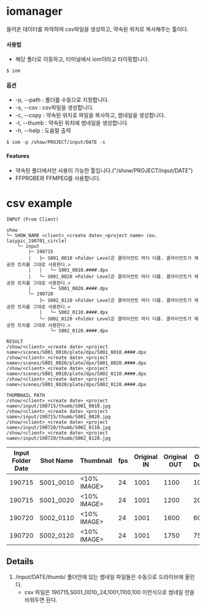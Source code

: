 # iomanager
들어온 데이터를 파악하여 csv파일을 생성하고, 약속된 위치로 복사해주는 툴이다.

#### 사용법
- 해당 폴더로 이동하고, 터미널에서 iom이라고 타이핑합니다.
```
$ iom
```

#### 옵션
- -p, --path : 폴더를 수동으로 지정합니다.
- -s, --csv : csv파일을 생성합니다.
- -c, --copy : 약속된 위치로 파일을 복사하고, 썸네일을 생성합니다.
- -t, --thumb : 약속된 위치에 썸네일을 생성합니다.
- -h, --help : 도움말 출력
```
$ iom -p /show/PROJECT/input/DATE -s
```

#### Features
- 약속된 폴더에서만 사용이 가능한 툴입니다.("/show/PROJECT/input/DATE")
- FFPROBE와 FFMPEG를 사용합니다.

# csv example

```
INPUT (From Client)

show
└─ SHOW_NAME <client>_<create date>_<project name> (ex. lazypic_190701_circle)
    └─ input
        ├─ 190715
        |   ├─ S001_0010 <Folder Level은 클라이언트 마다 다름. 클라이언트가 제공한 트리를 그대로 사용한다.>
        |   |   └─ S001_0010.####.dpx
        |   └─ S001_0020 <Folder Level은 클라이언트 마다 다름. 클라이언트가 제공한 트리를 그대로 사용한다.>
        |       └─ S001_0020.####.dpx
        └─ 190720
            ├─ S002_0110 <Folder Level은 클라이언트 마다 다름. 클라이언트가 제공한 트리를 그대로 사용한다.>
            |   └─ S002_0110.####.dpx
            └─ S002_0120 <Folder Level은 클라이언트 마다 다름. 클라이언트가 제공한 트리를 그대로 사용한다.>
                └─ S002_0120.####.dpx
```

```
RESULT
/show/<client>_<create date>_<project name>/scenes/S001_0010/plate/dpx/S001_0010.####.dpx
/show/<client>_<create date>_<project name>/scenes/S001_0020/plate/dpx/S001_0020.####.dpx
/show/<client>_<create date>_<project name>/scenes/S001_0010/plate/dpx/S002_0110.####.dpx
/show/<client>_<create date>_<project name>/scenes/S001_0020/plate/dpx/S002_0120.####.dpx

THUMBNAIL PATH
/show/<client>_<create date>_<project name>/input/190715/thumb/S001_0010.jpg
/show/<client>_<create date>_<project name>/input/190715/thumb/S001_0020.jpg
/show/<client>_<create date>_<project name>/input/190720/thumb/S002_0110.jpg
/show/<client>_<create date>_<project name>/input/190720/thumb/S002_0120.jpg
```


| Input Folder Date | Shot Name |  Thumbnail  |fps| Original IN | Original OUT | Original Duration |
|-------------------|-----------|-------------|---|-------------|--------------|-------------------|
| 190715            | S001_0010 | <10% IMAGE> |24 | 1001        | 1100         | 100               |
| 190715            | S001_0020 | <10% IMAGE> |24 | 1001        | 1200         | 200               |
| 190720            | S002_0110 | <10% IMAGE> |24 | 1001        | 1600         | 600               |
| 190720            | S002_0120 | <10% IMAGE> |24 | 1001        | 1750         | 750               |

## Details
1. /input/DATE/thumb/ 폴더안에 있는 썸네일 파일들은 수동으로 드라이브에 올린다.
    - csv 파일은 190715,S001_0010,,24,1001,1100,100 이런식으로 썸네일 란을 비워두면 된다.
